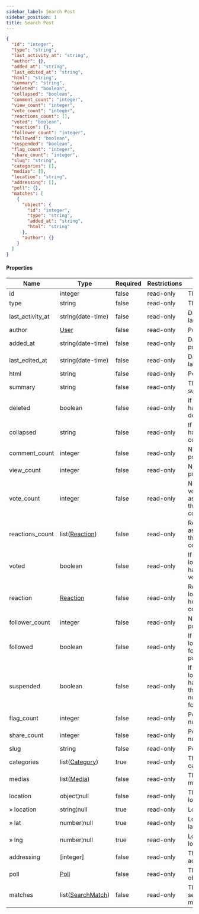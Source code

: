 ```yaml
---
sidebar_label: Search Post
sidebar_position: 1
title: Search Post
---
```


```json
{
  "id": "integer",
  "type": "string",
  "last_activity_at": "string",
  "author": {},
  "added_at": "string",
  "last_edited_at": "string",
  "html": "string",
  "summary": "string",
  "deleted": "boolean",
  "collapsed": "boolean",
  "comment_count": "integer",
  "view_count": "integer",
  "vote_count": "integer",
  "reactions_count": [],
  "voted": "boolean",
  "reaction": {},
  "follower_count": "integer",
  "followed": "boolean",
  "suspended": "boolean",
  "flag_count": "integer",
  "share_count": "integer",
  "slug": "string",
  "categories": [],
  "medias": [],
  "location": "string",
  "addressing": [],
  "poll": {},
  "matches": [
    {
      "object": {
        "id": "integer",
        "type": "string",
        "added_at": "string",
        "html": "string"
      },
      "author": {}
    }
  ]
}

```

#### Properties

| Name             | Type                                                            | Required | Restrictions | Description                                                           |
|------------------|-----------------------------------------------------------------|----------|--------------|-----------------------------------------------------------------------|
| id               | integer                                                         | false    | read-only    | The post id                                                           |
| type             | string                                                          | false    | read-only    | The post type                                                         |
| last_activity_at | string(date-time)                                               | false    | read-only    | Datetime of last activity                                             |
| author           | [User](/docs/apireference/v2/schemas/user)                      | false    | read-only    | Post author                                                           |
| added_at         | string(date-time)                                               | false    | read-only    | Datetime of post creation                                             |
| last_edited_at   | string(date-time)                                               | false    | read-only    | Datetime of last post edit                                            |
| html             | string                                                          | false    | read-only    | Post html                                                             |
| summary          | string                                                          | false    | read-only    | The post summary                                                      |
| deleted          | boolean                                                         | false    | read-only    | If true, post has been deleted                                        |
| collapsed        | string                                                          | false    | read-only    | If true, post has been collapsed                                      |
| comment_count    | integer                                                         | false    | read-only    | Number of post comments                                               |
| view_count       | integer                                                         | false    | read-only    | Number of post views                                                  |
| vote_count       | integer                                                         | false    | read-only    | Number of votes/reactions associated to this contribution             |
| reactions_count  | list([Reaction](/docs/apireference/v2/schemas/reaction))        | false    | read-only    | Reactions associated to this contribution                             |
| voted            | boolean                                                         | false    | read-only    | If true, the logged user has already voted the post                   |
| reaction         | [Reaction](/docs/apireference/v2/schemas/reaction)              | false    | read-only    | Reaction of the logged user (if he voted this contribution)           |
| follower_count   | integer                                                         | false    | read-only    | Number of post followers                                              |
| followed         | boolean                                                         | false    | read-only    | If true, the logged user follows the post                             |
| suspended        | boolean                                                         | false    | read-only    | If true, the logged user has suspended the notifications for the post |
| flag_count       | integer                                                         | false    | read-only    | Post flags number                                                     |
| share_count      | integer                                                         | false    | read-only    | Post shares number                                                    |
| slug             | string                                                          | false    | read-only    | Post slug                                                             |
| categories       | list([Category](/docs/apireference/v2/schemas/category))        | true     | read-only    | The post categories                                                   |
| medias           | list([Media](/docs/apireference/v2/schemas/media))              | false    | read-only    | The post medias                                                       |
| location         | object¦null                                                     | false    | read-only    | The post location object                                              |
| » location       | string¦null                                                     | true     | read-only    | Location name                                                         |
| » lat            | number¦null                                                     | true     | read-only    | Location latitude                                                     |
| » lng            | number¦null                                                     | true     | read-only    | Location longitude                                                    |
| addressing       | [integer]                                                       | false    | read-only    | The list of post addressing ids                                       |
| poll             | [Poll](/docs/apireference/v2/schemas/poll)                      | false    | read-only    | The post poll object                                                  |
| matches          | list([SearchMatch](/docs/apireference/v2/schemas/search_match)) | false    | read-only    | The post search matches                                               |
